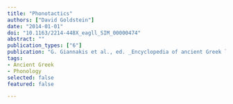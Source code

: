 ```yaml
---
title: "Phonotactics"
authors: ["David Goldstein"]
date: "2014-01-01"
doi: "10.1163/2214-448X_eagll_SIM_00000474"
abstract: ""
publication_types: ["6"]
publication: "G. Giannakis et al., ed. _Encyclopedia of ancient Greek language and linguistics_, vol. 3: 96–97. Leiden: Brill."
tags:
- Ancient Greek
- Phonology
selected: false
featured: false

---
```

